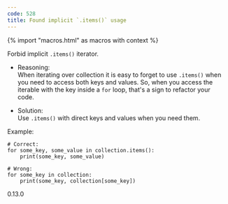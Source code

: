 ```yaml
---
code: 528
title: Found implicit `.items()` usage
---
```


{% import "macros.html" as macros with context %}

Forbid implicit `.items()` iterator.

  - Reasoning:  
    When iterating over collection it is easy to forget to use
    `.items()` when you need to access both keys and values. So, when
    you access the iterable with the key inside a `for` loop, that's a
    sign to refactor your code.

  - Solution:  
    Use `.items()` with direct keys and values when you need them.

Example:

    # Correct:
    for some_key, some_value in collection.items():
        print(some_key, some_value)
    
    # Wrong:
    for some_key in collection:
        print(some_key, collection[some_key])

<div class="versionadded">

0.13.0

</div>